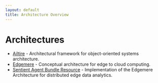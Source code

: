 ```yaml
---
layout: default
title: Architecture Overview
---
```


# Architectures

* [Ailtire](https://madajaju.github.io/ailtire) - Architectural framework for object-oriented systems architecture.
* [Edgemere](https://madajaju.github.io/edgemere) - Conceptual architecture for edge to cloud computing. 
* [Sentient Agent Bundle Resource](https://madajaju.github.io/sabr) - Implementation of the Edgemere Architecture for distributed edge data analytics.
